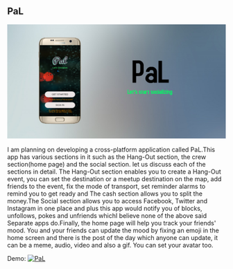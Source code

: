 ## PaL

![PaL](https://raw.githubusercontent.com/techleon/pal/master/Feature.jpg)

I am planning on developing a cross-platform application called PaL.This app has various sections in it such as the Hang-Out section, the crew section(home page) and the social section. let us discuss each of the sections in detail. The Hang-Out section enables you to create a Hang-Out event, you can set the destination or a meetup destination on the map, add friends to the event, fix the mode of transport, set reminder alarms to remind you to get ready and The cash section allows you to split the money.The Social section allows you to access Facebook, Twitter and Instagram in one place and plus this app would notify you of blocks, unfollows, pokes and unfriends whichI believe none of the above said Separate apps do.Finally, the home page will help you track your friends\' mood. You and your friends can update the mood by fixing an emoji in the home screen and there is the post of the day which anyone can update, it can be a meme, audio, video and also a gif. You can set your avatar too.

Demo:
[![PaL](https://github.com/IEEEmadC/Apps-2017/blob/master/video.png)](https://vimeo.com/225687624)
